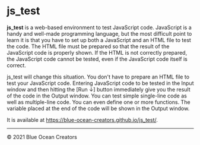 # js_test

**js_test** is a web-based environment to test JavaScript code. JavaScript is a handy and well-made programming language, but the most difficult point to learn it is that you have to set up both a JavaScript and an HTML file to test the code. The HTML file must be prepared so that the result of the JavaScript code is properly shown. If the HTML is not correctly prepared, the JavaScript code cannot be tested, even if the JavaScript code itself is correct.

js_test will change this situation. You don't have to prepare an HTML file to test your JavaScript code. Entering JavaScript code to be tested in the Input window and then hitting the [Run ↓] button immediately give you the result of the code in the Output window. You can test simple single-line code as well as multiple-line code. You can even define one or more functions. The variable placed at the end of the code will be shown in the Output window.

It is available at https://blue-ocean-creators.github.io/js_test/.

------

&copy; 2021 Blue Ocean Creators
